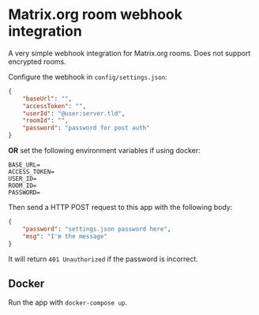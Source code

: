# Matrix.org room webhook integration

A very simple webhook integration for Matrix.org rooms.
Does not support encrypted rooms.

Configure the webhook in `config/settings.json`:

```json
{
    "baseUrl": "",
    "accessToken": "",
    "userId": "@user:server.tld",
    "roomId": "",
    "password": "password for post auth"
}
```

**OR** set the following environment variables if using docker:

```
BASE_URL=
ACCESS_TOKEN=
USER_ID=
ROOM_ID=
PASSWORD=
```

Then send a HTTP POST request to this app with the following body:

```json
{
    "password": "settings.json password here",
    "msg": "I'm the message"
}
```

It will return `401 Unauthorized` if the password is incorrect.

## Docker

Run the app with `docker-compose up`.